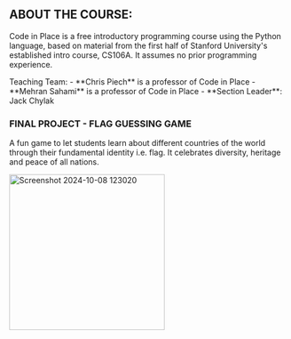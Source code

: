 ## ABOUT THE COURSE:
<p>
Code in Place is a free introductory programming course using the Python language, based on material from the first half of Stanford University's established intro course, CS106A. It assumes no prior programming experience. 
</p>
Teaching Team:
- **Chris Piech** is a professor of Code in Place
- **Mehran Sahami** is a professor of Code in Place
- **Section Leader**: Jack Chylak

### FINAL PROJECT - FLAG GUESSING GAME
<p>
A fun game to let students learn about different countries of the world through their fundamental identity i.e. flag. It celebrates diversity, heritage and peace of all nations.
</p>
<img width="280" alt="Screenshot 2024-10-08 123020" src="https://github.com/user-attachments/assets/50cc70f7-b4c1-44e3-99fc-200400ec38fd">
